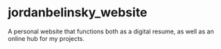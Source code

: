 # jordanbelinsky_website
A personal website that functions both as a digital resume, as well as an online hub for my projects.
